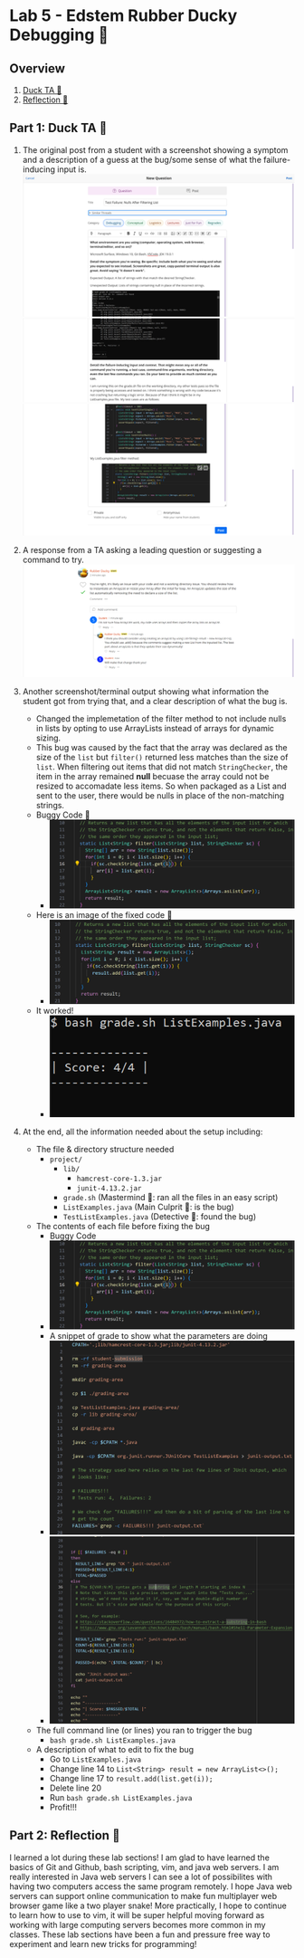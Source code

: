 # Lab 5 - Edstem Rubber Ducky Debugging 🦆

## Overview
1. [Duck TA 🦆](https://thinkr3.github.io/cse15l-lab-reports/lab5/lab5.html#part-1-duck-ta-)
2. [Reflection 🔎](https://thinkr3.github.io/cse15l-lab-reports/lab5/lab5.html#part-2-reflection)

## Part 1: Duck TA 🦆 
1. The original post from a student with a screenshot showing a symptom and a description of a guess at the bug/some sense of what the failure-inducing input is. 
![Image](img/P1.png)
![Image](img/P2.png)
![Image](img/P3.png)

2. A response from a TA asking a leading question or suggesting a command to try.
![Image](img/A1.png)

3. Another screenshot/terminal output showing what information the student got from trying that, and a clear description of what the bug is.
    - Changed the implemetation of the filter method to not include nulls in lists by opting to use ArrayLists instead of arrays for dynamic sizing.
    - This bug was caused by the fact that the array was declared as the size of the `list` but `filter()` returned less matches than the size of `list`. When filtering out items that did not match `StringChecker`, the item in the array remained **null** becuase the array could not be resized to accomadate less items. So when packaged as a List and sent to the user, there would be nulls in place of the non-matching strings.
    - Buggy Code 🐛
        - ![Image](img/before.png)
    - Here is an image of the fixed code 🔧
        - ![Image](img/after.png)
    - It worked!
        - ![Image](img/fix.png)

4. At the end, all the information needed about the setup including:
    - The file & directory structure needed 
        - `project/`
            - `lib/`
                - `hamcrest-core-1.3.jar`
                - `junit-4.13.2.jar` 
            - `grade.sh` (Mastermind 🧠: ran all the files in an easy script)
            - `ListExamples.java` (Main Culprit 🐜: is the bug)
            - `TestListExamples.java` (Detective 🔎: found the bug)
    - The contents of each file before fixing the bug
        - Buggy Code
        - ![Image](img/before.png)
        - A snippet of grade to show what the parameters are doing
        - ![Image](img/grade1.png)
        - ![Image](img/grade2.png)
    - The full command line (or lines) you ran to trigger the bug
        - `bash grade.sh ListExamples.java`
    - A description of what to edit to fix the bug
        - Go to `ListExamples.java`
        - Change line 14 to `List<String> result = new ArrayList<>();`
        - Change line 17 to `result.add(list.get(i));`
        - Delete line 20
        - Run `bash grade.sh ListExamples.java`
        - Profit!!!

## Part 2: Reflection 🔎
I learned a lot during these lab sections! I am glad to have learned the basics of Git and Github, bash scripting, vim, and java web servers. I am really interested in Java web servers I can see a lot of possibilites with having two computers access the same program remotely. I hope Java web servers can support online communication to make fun multiplayer web browser game like a two player snake! More practically, I hope to continue to learn how to use to vim, it will be super helpful moving forward as working with large computing servers becomes more common in my classes. These lab sections have been a fun and pressure free way to experiment and learn new tricks for programming!
